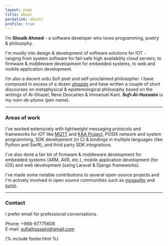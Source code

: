```yaml
---
layout: page
title: About
permalink: about/
profile: true
---
```


I’m **Shoaib Ahmed** – a software developer who loves programming, poetry & philosophy.

I'm mostly into design & development of software solutions for IOT - ranging from system software for fail-safe high availability cloud servers, to firmware & middleware development for embedded systems, to web and mobile application development.

I’m also a decent urdu Sufi poet and self-proclaimed philosopher. I have composed in excess of a dozen [*ghazals*](https://en.wikipedia.org/wiki/Ghazal) and have written a couple of short discourses on metaphysical & epistemological philosophy based on the writings of Al-Ghazel, Rene Descartes & Immanuel Kant. 
***Sufi-Al-Hussaini*** is my *nom-de-plume* (pen name).

***

### Areas of work
I've worked extensively with lightweight messaging protocols and frameworks for IOT like [MQTT](mqtt.org/) and [KAA Project](www.kaaproject.org/), POSIX network and system programming, SDK development (in C) & bindings in multiple languages (like Python and Swift), and third party SDK integrations. 

I've also done a fair bit of firmware & middleware development for embedded systems (ARM, AVR, etc.), mobile application development (for iOS) and web development (using Laravel & Django frameworks).

I've made some notable contributions to several open-source projects and I'm actively involved in open source communities such as [mosquitto](https://mosquitto.org/) and [sunxi](http://linux-sunxi.org/Main_Page).

***

### Contact
I prefer email for professional conversations.

Phone: +968-97775608 <br/>
E-mail: sufialhussaini@gmail.com

{% include footer.html %}